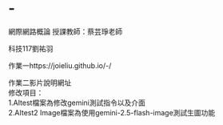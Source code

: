 # -
網際網路概論 授課教師：蔡芸琤老師

科技117劉祐羽 　

作業一https://joieliu.github.io/-/

作業二影片說明網址  
修改項目：   
1.AItest檔案為修改gemini測試指令以及介面    
2.AItest2 Image檔案為使用gemini-2.5-flash-image測試生圖功能
